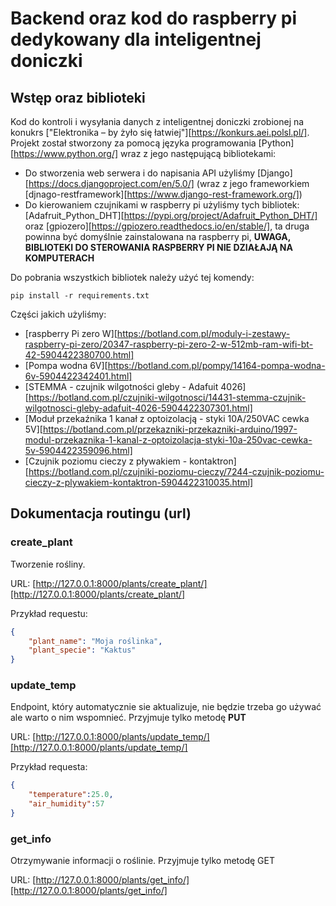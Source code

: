 # Backend oraz kod do raspberry pi dedykowany dla inteligentnej doniczki

## Wstęp oraz biblioteki

Kod do kontroli i wysyłania danych z inteligentnej doniczki zrobionej na konukrs ["Elektronika – by żyło się łatwiej"][https://konkurs.aei.polsl.pl/]. Projekt został stworzony za pomocą
języka programowania [Python][https://www.python.org/] wraz z jego następującą bibliotekami: 

 - Do stworzenia web serwera i do napisania API użyliśmy [Django][https://docs.djangoproject.com/en/5.0/] (wraz z jego frameworkiem [djnago-restframework][https://www.django-rest-framework.org/])
 - Do kierowaniem czujnikami w raspberry pi użyliśmy tych bibliotek: [Adafruit_Python_DHT][https://pypi.org/project/Adafruit_Python_DHT/] oraz [gpiozero][https://gpiozero.readthedocs.io/en/stable/], ta druga powinna być domyślnie zainstalowana na raspberry pi, **UWAGA, BIBLIOTEKI DO STEROWANIA RASPBERRY PI NIE DZIAŁAJĄ NA KOMPUTERACH**

 Do pobrania wszystkich bibliotek należy użyć tej komendy:

 ```shell
 pip install -r requirements.txt
 ```

Części jakich użyliśmy:

 - [raspberry Pi zero W][https://botland.com.pl/moduly-i-zestawy-raspberry-pi-zero/20347-raspberry-pi-zero-2-w-512mb-ram-wifi-bt-42-5904422380700.html]
 - [Pompa wodna 6V][https://botland.com.pl/pompy/14164-pompa-wodna-6v-5904422342401.html]
 - [STEMMA - czujnik wilgotności gleby - Adafuit 4026][https://botland.com.pl/czujniki-wilgotnosci/14431-stemma-czujnik-wilgotnosci-gleby-adafuit-4026-5904422307301.html]
 - [Moduł przekaźnika 1 kanał z optoizolacją - styki 10A/250VAC cewka 5V][https://botland.com.pl/przekazniki-przekazniki-arduino/1997-modul-przekaznika-1-kanal-z-optoizolacja-styki-10a-250vac-cewka-5v-5904422359096.html]
 - [Czujnik poziomu cieczy z pływakiem - kontaktron][https://botland.com.pl/czujniki-poziomu-cieczy/7244-czujnik-poziomu-cieczy-z-plywakiem-kontaktron-5904422310035.html]

## Dokumentacja routingu (url)

### create_plant
Tworzenie rośliny.

URL:
[http://127.0.0.1:8000/plants/create_plant/][http://127.0.0.1:8000/plants/create_plant/]

Przykład requestu:

```json
{
    "plant_name": "Moja roślinka",
    "plant_specie": "Kaktus"
}

```

### update_temp

Endpoint, który automatycznie sie aktualizuje, nie będzie trzeba go używać ale warto o nim wspomnieć.
Przyjmuje tylko metodę **PUT**

URL:
[http://127.0.0.1:8000/plants/update_temp/][http://127.0.0.1:8000/plants/update_temp/]

Przykład requesta:

```json
{
    "temperature":25.0,
    "air_humidity":57
}
```

### get_info

Otrzymywanie informacji o roślinie.
Przyjmuje tylko metodę GET

URL:
[http://127.0.0.1:8000/plants/get_info/][http://127.0.0.1:8000/plants/get_info/]